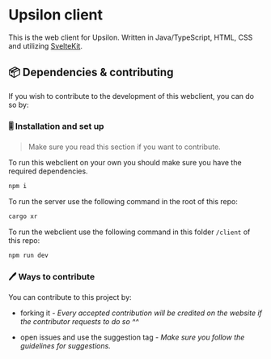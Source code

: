 # Upsilon client

This is the web client for Upsilon. Written in Java/TypeScript, HTML, CSS and utilizing [SvelteKit](https://kit.svelte.dev). 

## 📦 Dependencies & contributing

If you wish to contribute to the development of this webclient, you can do so by:

### 🎚️ Installation and set up
>Make sure you read this section if you want to contribute.

To run this webclient on your own you should make sure you have the required dependencies.

```bash
npm i  
```

To run the server use the following command in the root of this repo:
```bash
cargo xr
```

To run the webclient use the following command in this folder `/client` of this repo:
```bash
npm run dev
```



### 🖊️ Ways to contribute

You can contribute to this project by:

- forking it - *Every accepted contribution will be credited on the website if the contributor requests to do so ^^*

- open issues and use the suggestion tag - *Make sure you follow the guidelines for suggestions.*

